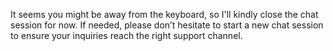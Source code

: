 It seems you might be away from the keyboard, so I'll kindly close the chat session for now. If needed, please don’t hesitate to start a new chat session to ensure your inquiries reach the right support channel.







